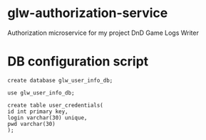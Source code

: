 # glw-authorization-service
Authorization microservice for my project DnD Game Logs Writer
# DB configuration script
```{MySQL} 
create database glw_user_info_db;

use glw_user_info_db;

create table user_credentials(
id int primary key,
login varchar(30) unique,
pwd varchar(30)
);
```


